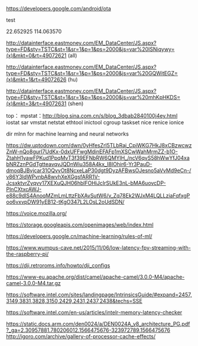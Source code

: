 https://developers.google.com/android/ota

test

22.652925
114.063570

 
 http://datainterface.eastmoney.com/EM_DataCenter/JS.aspx?type=FD&sty=TSTC&st=1&sr=1&p=1&ps=2000&js=var%20ISNiqywy=(x)&mkt=0&rt=49072621 (all)
 
 http://datainterface.eastmoney.com/EM_DataCenter/JS.aspx?type=FD&sty=TSTC&st=1&sr=1&p=1&ps=2000&js=var%20GQWitEGZ=(x)&mkt=1&rt=49072626 (hu)
 
 http://datainterface.eastmoney.com/EM_DataCenter/JS.aspx?type=FD&sty=TSTC&st=1&sr=1&p=1&ps=2000&js=var%20mhKpHKDS=(x)&mkt=3&rt=49072631  (shen)


top：
mpstat：http://blog.sina.com.cn/s/blog_3dbab2840100j4ey.html
iostat
sar
vmstat
netstat
ethtool
inictool
cgroup
taskset
nice
renice
ionice

dir mlnn for machine learning and neural networks

https://dw.uptodown.com/dwn/0yHfesZrl5TLbRaj_CpiWKG7HkJ8xCBzwcwzZnW-nQo8gurI7UdKx-0dxUFFwgMdinEFAFp1mXSCwWahMrmZZ-b1O-ZtahH1yawFPKud1PpqMvT3f39EFNbRW6QMYIH_/ncV6qvS58hWwYfJ04xabNRZznPGdTgtteavqvJQDnWiu358A4kx_I8IOhir6-Yr3PauD-dmoqBJBvjcar31OQvvOt8NcxeLaP30dgt9DyzAFBwsOJesno5aVvMd9eCn-/v86Y3IdWPvnbA8wvhXeXGgsfARR1V-JcsxktvrZyqvv17XEXuQJH06hblFOHiJcIrSUkE3nL-bMA6uovcDP-PlnCXtxcAWJ-e88c9dIS4AnoqMZmLmLttzFbXAvSutW6/v_Zq78Ek2WJxM4LQLLziaFqfxgPoo6vxvpDW91yEB12-tKgO347L2LOsL2oUdSDN/

https://voice.mozilla.org/

https://storage.googleapis.com/openimages/web/index.html

https://developers.google.cn/machine-learning/rules-of-ml/


https://www.wumpus-cave.net/2015/11/06/low-latency-fpv-streaming-with-the-raspberry-pi/


https://dji.retroroms.info/howto/dji_configs

https://www-eu.apache.org/dist/camel/apache-camel/3.0.0-M4/apache-camel-3.0.0-M4.tar.gz

https://software.intel.com/sites/landingpage/IntrinsicsGuide/#expand=2457,3149,3831,3828,3150,2429,2431,2437,2438&techs=SSE


https://software.intel.com/en-us/articles/intelr-memory-latency-checker

https://static.docs.arm.com/den0024/a/DEN0024A_v8_architecture_PG.pdf?_ga=2.30957881.780206012.1566475676-323972789.1566475676
http://igoro.com/archive/gallery-of-processor-cache-effects/
